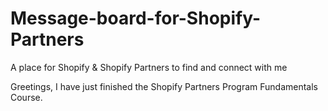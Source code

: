 # Message-board-for-Shopify-Partners
A place for Shopify & Shopify Partners to find and connect with me

Greetings,
I have just finished the Shopify Partners Program Fundamentals Course.


